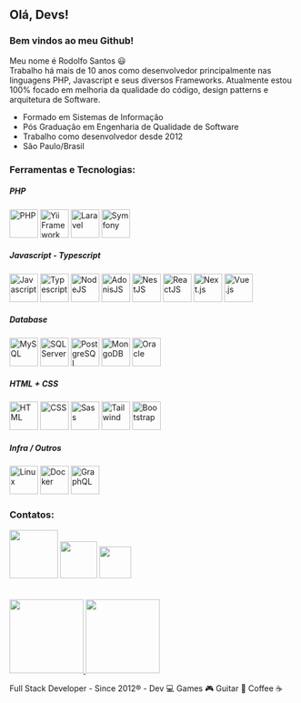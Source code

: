## Olá, Devs!
### Bem vindos ao meu Github!

Meu nome é Rodolfo Santos 😃 <br>
Trabalho há mais de 10 anos como desenvolvedor principalmente nas linguagens PHP, Javascript e seus diversos Frameworks.
Atualmente estou 100% focado em melhoria da qualidade do código, design patterns e arquitetura de Software.

- Formado em Sistemas de Informação
- Pós Graduação em Engenharia de Qualidade de Software
- Trabalho como desenvolvedor desde 2012 
- São Paulo/Brasil 

### Ferramentas e Tecnologias:

##### PHP

<div>
<img src="https://cdn.jsdelivr.net/gh/devicons/devicon@latest/icons/php/php-original.svg" width="50" height="50" title="PHP" />
<img src="https://cdn.jsdelivr.net/gh/devicons/devicon/icons/yii/yii-original-wordmark.svg" width="50" height="50" title="Yii Framework" />
<img src="https://cdn.jsdelivr.net/gh/devicons/devicon@latest/icons/laravel/laravel-original.svg" width="50" height="50" title="Laravel" />
<img src="https://cdn.jsdelivr.net/gh/devicons/devicon/icons/symfony/symfony-original-wordmark.svg" width="50" height="50" title="Symfony" />
</div>


##### Javascript - Typescript

<div>
<img src="https://cdn.jsdelivr.net/gh/devicons/devicon/icons/javascript/javascript-original.svg" width="50" height="50" title="Javascript" />
<img src="https://cdn.jsdelivr.net/gh/devicons/devicon/icons/typescript/typescript-original.svg" width="50" height="50" title="Typescript" />      
<img src="https://cdn.jsdelivr.net/gh/devicons/devicon/icons/nodejs/nodejs-original-wordmark.svg" width="50" height="50" title="NodeJS" />    
<img src="https://cdn.jsdelivr.net/gh/devicons/devicon/icons/adonisjs/adonisjs-original.svg" width="50" height="50" title="AdonisJS" />
<img src="https://cdn.jsdelivr.net/gh/devicons/devicon@latest/icons/nestjs/nestjs-original-wordmark.svg" width="50" height="50" title="NestJS" />
<img src="https://cdn.jsdelivr.net/gh/devicons/devicon/icons/react/react-original.svg" width="50" height="50" title="ReactJS" />
<img src="https://cdn.jsdelivr.net/gh/devicons/devicon@latest/icons/nextjs/nextjs-original.svg" width="50" height="50" title="Next.js" />
<img src="https://cdn.jsdelivr.net/gh/devicons/devicon/icons/vuejs/vuejs-original-wordmark.svg" width="50" height="50" title="Vue.js" />
</div>
          
##### Database

<div>
<img src="https://cdn.jsdelivr.net/gh/devicons/devicon/icons/mysql/mysql-original-wordmark.svg" width="50" height="50" title="MySQL" />
<img src="https://cdn.jsdelivr.net/gh/devicons/devicon@latest/icons/azuresqldatabase/azuresqldatabase-original.svg" width="50" height="50" title="SQL Server" />
<img src="https://cdn.jsdelivr.net/gh/devicons/devicon@latest/icons/postgresql/postgresql-plain-wordmark.svg" width="50" height="50" title="PostgreSQL" />
<img src="https://cdn.jsdelivr.net/gh/devicons/devicon/icons/mongodb/mongodb-plain-wordmark.svg" width="50" height="50" title="MongoDB" />
<img src="https://cdn.jsdelivr.net/gh/devicons/devicon/icons/oracle/oracle-original.svg" width="50" height="50" title="Oracle" />
</div>

##### HTML + CSS

<div>
<img src="https://cdn.jsdelivr.net/gh/devicons/devicon/icons/html5/html5-original-wordmark.svg" width="50" height="50" title="HTML" />
<img src="https://cdn.jsdelivr.net/gh/devicons/devicon/icons/css3/css3-original-wordmark.svg" width="50" height="50" title="CSS" />
<img src="https://cdn.jsdelivr.net/gh/devicons/devicon/icons/sass/sass-original.svg" width="50" height="50" title="Sass" />
<img src="https://cdn.jsdelivr.net/gh/devicons/devicon/icons/tailwindcss/tailwindcss-original-wordmark.svg" width="50" height="50" title="Tailwind" />
<img src="https://cdn.jsdelivr.net/gh/devicons/devicon/icons/bootstrap/bootstrap-original-wordmark.svg" width="50" height="50" title="Bootstrap" />
</div>

##### Infra / Outros

<div>
<img src="https://cdn.jsdelivr.net/gh/devicons/devicon/icons/linux/linux-original.svg" width="50" height="50" title="Linux" />
<img src="https://cdn.jsdelivr.net/gh/devicons/devicon/icons/docker/docker-plain-wordmark.svg" width="50" height="50" title="Docker" />
<img src="https://cdn.jsdelivr.net/gh/devicons/devicon@latest/icons/graphql/graphql-plain-wordmark.svg" width="50" height="50" title="GraphQL" />
</div>


### Contatos:

<div>
<a href="https://www.linkedin.com/in/rodolfosantos23" target="_blank"><img src="https://img.shields.io/badge/-LinkedIn-%230077B5?style=for-the-badge&logo=linkedin&logoColor=white" width='85'></a>
<a href="mailto:rodolfosantos23@gmail.com"><img src="https://img.shields.io/badge/Gmail-D14836?style=for-the-badge&logo=gmail&logoColor=white" target="_blank" width='65'></a>
<a href="https://rodolfosantos.com.br" target="_blank"><img src="https://img.shields.io/badge/-site-61DAFB?logo=serverfault&logoColor=white&style=for-the-badge" width='56'></a>
</div>


<div>&nbsp;</div>
<div>&nbsp;</div>


<div>
<a href="https://github.com/rodolfosantos23"><img height="130em" src="https://github-readme-stats.vercel.app/api/top-langs/?username=rodolfosantos23&layout=compact&langs_count=7&theme=dracula"/>
<img height="130em" src="https://github-readme-stats.vercel.app/api?username=rodolfosantos23&show_icons=true&theme=dracula&include_all_commits=true&count_private=true"/></a>
</div>


Full Stack Developer - Since 2012® - Dev 💻 Games 🎮 Guitar 🎸 Coffee ☕
